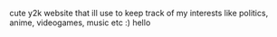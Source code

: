 cute y2k website that ill use to keep track of my interests like politics, anime, videogames, music etc :)
hello